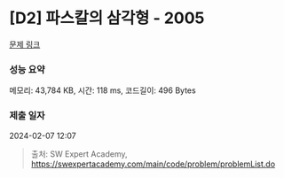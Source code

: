 # [D2] 파스칼의 삼각형 - 2005 

[문제 링크](https://swexpertacademy.com/main/code/problem/problemDetail.do?contestProbId=AV5P0-h6Ak4DFAUq) 

### 성능 요약

메모리: 43,784 KB, 시간: 118 ms, 코드길이: 496 Bytes

### 제출 일자

2024-02-07 12:07



> 출처: SW Expert Academy, https://swexpertacademy.com/main/code/problem/problemList.do